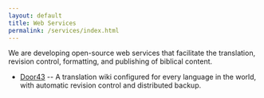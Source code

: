 ```yaml
---
layout: default
title: Web Services
permalink: /services/index.html
---
```


We are developing open-source web services that facilitate the translation, revision control, formatting, and publishing of biblical content.

-   [Door43](https://door43.org) -- A translation wiki configured for every language in the world, with automatic revision control and distributed backup.
